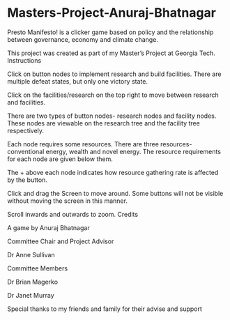 # Masters-Project-Anuraj-Bhatnagar


Presto Manifesto! is a clicker game based on policy and the relationship between governance, economy and climate change. 

This project was created as part of my Master’s Project at Georgia Tech.
Instructions

Click on button nodes to implement research and build facilities. There are multiple defeat states, but only one victory state.

Click on the facilities/research on the top right to move between research and facilities.

There are two types of button nodes- research nodes and facility nodes. These nodes are viewable on the research tree and the facility tree respectively.

Each node requires some resources. There are three resources- conventional energy, wealth and novel energy. The resource requirements for each node are given below them.

The + above each node indicates how resource gathering rate is affected by the button. 

Click and drag the Screen to move around. Some buttons will not be visible without moving the screen in this manner.

Scroll inwards and outwards to zoom.
Credits

A game by Anuraj Bhatnagar

Committee Chair and Project Advisor

Dr Anne Sullivan

Committee Members

Dr Brian Magerko

Dr Janet Murray

Special thanks to my friends and family for their advise and support
